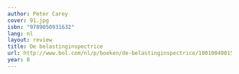 ```yaml
---
author: Peter Carey
cover: 91.jpg
isbn: "9789050931632"
lang: nl
layout: review
title: De belastinginspectrice
url: http://www.bol.com/nl/p/boeken/de-belastinginspectrice/1001004001534461/index.html
year: 0
---
```

